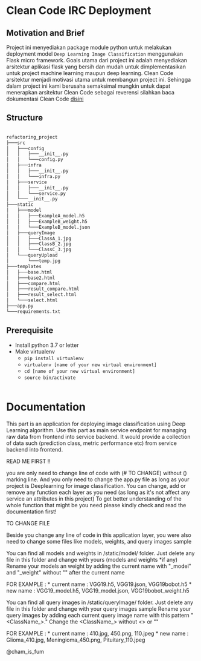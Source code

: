# Clean Code IRC Deployment

## Motivation and Brief

Project ini menyediakan package module python untuk melakukan deployment model `Deep Learning Image Classification` menggunakan Flask micro framework. Goals utama dari project ini adalah menyediakan arsitektur aplikasi flask yang bersih dan mudah untuk dimplementasikan untuk project machine learning maupun deep learning. Clean Code arsitektur menjadi motivasi utama untuk membangun project ini. Sehingga dalam project ini kami berusaha semaksimal mungkin untuk dapat menerapkan arsitektur Clean Code sebagai reverensi silahkan baca dokumentasi Clean Code [disini](https://blog.cleancoder.com/uncle-bob/2012/08/13/the-clean-architecture.html)

## Structure

```html

refactoring_project
├───src
│   ├───config
│   │   ├───__init__.py
│   │   └───config.py
│   ├───infra
│   │   ├───__init__.py
│   │   └───infra.py
│   ├───service
│   │   ├───__init__.py
│   │   └───service.py
│   └───__init__.py
├───static
│   ├───model
│   │   ├───ExampleA_model.h5
│   │   ├───ExampleB_weight.h5
│   │   └───ExampleB_model.json
│   ├───queryImage
│   │   ├───ClassA_1.jpg
│   │   ├───ClassB_2.jpg
│   │   └───ClassC_3.jpg
│   └───queryUpload
│       └───temp.jpg
├───templates
│   ├───base.html
│   ├───base2.html
│   ├───compare.html
│   ├───result_compare.html
│   ├───result_select.html
│   └───select.html
├───app.py
└───requirements.txt
```

## Prerequisite 

* Install python 3.7 or letter
* Make virtualenv 
    * `pip install virtualenv`
    * `virtualenv [name of your new virtual environment]`
    * `cd [name of your new virtual environment]`
    * `source bin/activate`

```python


```

# Documentation

This part is an application for deploying image classification using Deep Learning algorithm. 
Use this part as main service endpoint for managing raw data from frontend into service backend. 
It would provide a collection of data such (prediction class, metric performance etc) 
from service backend into frontend.

READ ME FIRST !!

you are only need to change line of code with (# TO CHANGE) without () marking line. 
And you only need to change the app.py file as long as your project is Deeplearning for image classification.
You can change, add or remove any function each layer as you need (as long as it's not affect any service an attributes in this project)
To get better understanding of the whole function that might be you need please kindly check and read the documentation first!

TO CHANGE FILE

Beside you change any line of code in this application layer, you were also need to change some files like models, weights, and query images sample

You can find all models and weights in /static/model/ folder. Just delete any file in this folder and change with yours (models and weights *if any)
Rename your models an weight by adding the current name with "_model" and "_weight" without "" after the current name 

FOR EXAMPLE : 
            * current name : VGG19.h5, VGG19.json, VGG19bobot.h5
            * new name     : VGG19_model.h5, VGG19_model.json, VGG19bobot_weight.h5

You can find all query images in /static/queryImage/ folder. Just delete any file in this folder and change with your query images sample
Rename your query images by adding each current query image name with this pattern "<ClassName_><currentImageName>.<currentImageExtention>"
Change the <ClassName_> without <> or ""

FOR EXAMPLE : 
            * current name : 410.jpg, 450.png, 110.jpeg
            * new name     : Glioma_410.jpg, Meningioma_450.png, Pituitary_110.jpeg 

@cham_is_fum